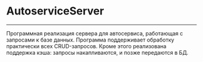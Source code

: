 # AutoserviceServer
---
Программная реализация сервера для автосервиса, работающая с запросами к базе данных. Программа поддерживает обработку практически всех CRUD-запросов. Кроме этого реализована поддержка кэша: запросы накапливаются, и позже передаются в БД.

